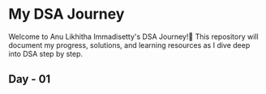 # My DSA Journey
Welcome to Anu Likhitha Immadisetty's DSA Journey!🚀 This repository will document my progress, solutions, and learning resources as I dive deep into DSA step by step. 

## Day - 01
